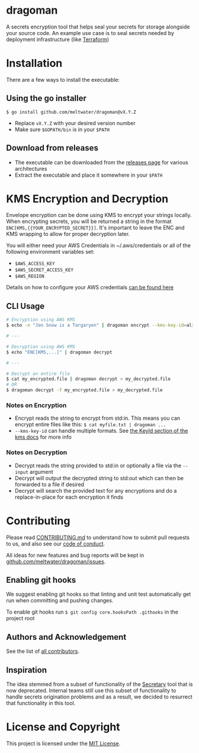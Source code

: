 # dragoman
A secrets encryption tool that helps seal your secrets for storage alongside your source code. An example use case is to seal secrets needed by deployment infrastructure (like [Terraform](https://www.terraform.io/))

# Installation
There are a few ways to install the executable:

## Using the go installer
`$ go install github.com/meltwater/dragoman@vX.Y.Z`
- Replace `vX.Y.Z` with your desired version number
- Make sure `$GOPATH/bin` is in your `$PATH`

## Download from releases
- The executable can be downloaded from the [releases page](https://github.com/meltwater/dragoman/releases/latest) for various architectures
- Extract the executable and place it somewhere in your `$PATH`

# KMS Encryption and Decryption
Envelope encryption can be done using KMS to encrypt your strings locally. When encrypting secrets, you will be returned a string in the format `ENC[KMS,{{YOUR_ENCRYPTED_SECRET}}]`. It's important to leave the ENC and KMS wrapping to allow for proper decryption later.

You will either need your AWS Credentials in ~/.aws/credentials or all of the following environment variables set:
- `$AWS_ACCESS_KEY`
- `$AWS_SECRET_ACCESS_KEY`
- `$AWS_REGION`

Details on how to configure your AWS credentials [can be found here]("github.com/aws/aws-sdk-go-v2/config")

## CLI Usage
```bash
# Encryption using AWS KMS
$ echo -n "Jon Snow is a Targaryen" | dragoman encrypt --kms-key-id=alias/my-secret-key

# ---

# Decryption using AWS KMS
$ echo "ENC[KMS,...]" | dragoman decrypt

# ---

# Decrypt an entire file
$ cat my_encrypted.file | dragoman decrypt > my_decrypted.file
# OR
$ dragoman decrypt -f my_encrypted.file > my_decrypted.file
```
### Notes on Encryption
- Encrypt reads the string to encrypt from std:in. This means you can encrypt entire files like this: `$ cat myfile.txt | dragoman ...`
- `--kms-key-id` can handle multiple formats. See [the KeyId section of the kms docs](https://docs.aws.amazon.com/kms/latest/APIReference/API_Encrypt.html#API_Encrypt_RequestSyntax) for more info

### Notes on Decryption
- Decrypt reads the string provided to std:in or optionally a file via the `--input` argument
- Decrypt will output the decrypted string to std:out which can then be forwarded to a file if desired
- Decrypt will search the provided text for any encryptions and do a replace-in-place for each encryption it finds

# Contributing
Please read [CONTRIBUTING.md](CONTRIBUTING.md) to understand how to submit pull requests to us, and also see our [code of conduct](CODE_OF_CONDUCT.md).

All ideas for new features and bug reports will be kept in [github.com/meltwater/dragoman/issues](https://github.com/meltwater/dragoman/issues).

## Enabling git hooks
We suggest enabling git hooks so that linting and unit test automatically get run when committing and pushing changes.

To enable git hooks run `$ git config core.hooksPath .githooks` in the project root

## Authors and Acknowledgement
See the list of [all contributors](https://github.com/meltwater/dragoman/graphs/contributors).

## Inspiration
The idea stemmed from a subset of functionality of the [Secretary](https://github.com/meltwater/secretary) tool that is now deprecated. Internal teams still use this subset of functionality to handle secrets origination problems and as a result, we decided to resurrect that functionality in this tool.

# License and Copyright
This project is licensed under the [MIT License](LICENSE).